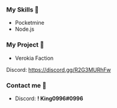 ### My Skills 🌴

- Pocketmine
- Node.js

### My Project 🦴

- Verokia Faction

Discord: https://discord.gg/R2G3MURhFw

### Contact me 🌮

- Discord: **! King0996#0996**
